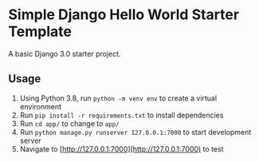 # Simple Django Hello World Starter Template

A basic Django 3.0 starter project.


## Usage

 1. Using Python 3.8, run `python -m venv env` to create a virtual environment
 2. Run `pip install -r requirements.txt` to install dependencies
 3. Run `cd app/` to change to `app/`
 3. Run `python manage.py runserver 127.0.0.1:7000` to start development server
 4. Navigate to [http://127.0.0.1:7000](http://127.0.0.1:7000) to test
